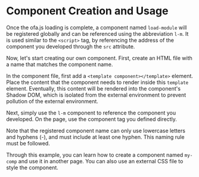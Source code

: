 # Component Creation and Usage

Once the ofa.js loading is complete, a component named `load-module` will be registered globally and can be referenced using the abbreviation `l-m`. It is used similar to the `<script>` tag, by referencing the address of the component you developed through the `src` attribute.

Now, let's start creating our own component. First, create an HTML file with a name that matches the component name.

In the component file, first add a `<template component></template>` element. Place the content that the component needs to render inside this `template` element. Eventually, this content will be rendered into the component's Shadow DOM, which is isolated from the external environment to prevent pollution of the external environment.

Next, simply use the `l-m` component to reference the component you developed. On the page, use the component tag you defined directly.

Note that the registered component name can only use lowercase letters and hyphens (-), and must include at least one hyphen. This naming rule must be followed.

Through this example, you can learn how to create a component named `my-comp` and use it in another page. You can also use an external CSS file to style the component.

<a href="../../publics/examples/simple-component/demo.html" preview demo></a>
<a href="../../publics/examples/simple-component/my-comp.html" main demo></a>
<a href="../../publics/examples/simple-component/public.css" demo></a>

